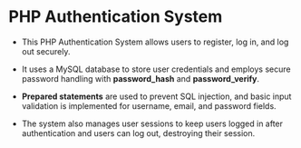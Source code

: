 # PHP Authentication System

- This PHP Authentication System allows users to register, log in, and log out securely. 

- It uses a MySQL database to store user credentials and employs secure password handling with **password_hash** and **password_verify**. 

- **Prepared statements** are used to prevent SQL injection, and basic input validation is implemented for username, email, and password fields. 

- The system also manages user sessions to keep users logged in after authentication and users can log out, destroying their session.


